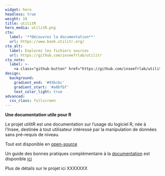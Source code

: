 ```yaml
---
widget: hero
headless: true
weight: 10
title: utilitR
hero_media: utilitR.png
cta:
  label: '**Découvrez la documentation**'
  url: https://www.book.utilitr.org/
cta_alt:
  label: Explorez les fichiers sources
  url: https://github.com/inseefrlab/utilitr
cta_note:
  label: >-
    <a class="github-button" href="https://github.com/inseefrlab/utilitr" data-icon="octicon-star" data-size="large" data-show-count="true" aria-label="Star this website on Github">Star this website on Github</a><script async defer src="https://buttons.github.io/buttons.js"></script>
design:
  background:
    gradient_end: '#93bcbc'
    gradient_start: '#a8bfbf'
    text_color_light: true
advanced:
  css_class: fullscreen
---
```


**Une documentation utile pour R**

Le projet utilitR est une documentation sur l’usage du logiciel R, née
à l'Insee, destinée à
tout utilisateur intéressé par la manipulation de données sans pré-requis de niveau.

Tout est disponible en [open-source](https://github.com/inseefrlab/utilitr)
<a href="https://github.com/inseefrlab/inseefrlab" class="github"><i class="fab fa-github"></i></a>

Un guide des bonnes pratiques complémentaire à la
[documentation](https://www.book.utilitr.org)
est disponible [ici](https://www.pratiques.utilitr.org/)

Plus de détails sur le projet ici XXXXXXX
